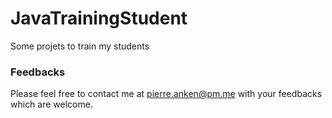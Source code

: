 # JavaTrainingStudent
Some projets to train my students

### Feedbacks
Please feel free to contact me at [pierre.anken@pm.me](mailto:pierre.anken@pm.me) with your feedbacks which are welcome.
